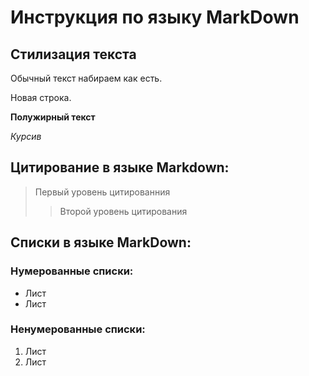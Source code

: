# Инструкция по языку MarkDown

## Стилизация текста

Обычный текст набираем как есть.

Новая строка.

**Полужирный текст**

*Курсив*

## Цитирование в языке Markdown:

> Первый уровень цитированния
>> Второй уровень цитирования

## Списки в языке MarkDown:

### Нумерованные списки:

* Лист
* Лист

### Ненумерованные списки:
 
 1. Лист
 2. Лист